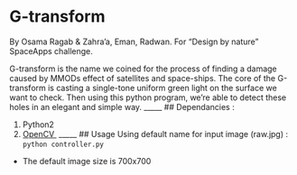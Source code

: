 # G-transform
By Osama Ragab & Zahra’a, Eman, Radwan.
For “Design by nature” SpaceApps challenge.

G-transform is the name we coined for the process of finding a damage caused by MMODs effect of satellites and space-ships. The core of the G-transform is casting a single-tone uniform green light on the surface we want to check. Then using this python program, we’re able to detect these holes in an elegant and simple way.
_____ ## Dependancies :
1. Python2
2. [OpenCV ][1]
_____ ## Usage
Using default name for input image (raw.jpg) :
`python controller.py`
- The default image size is 700x700

[1]:	https://opencv.org "OpenCV"